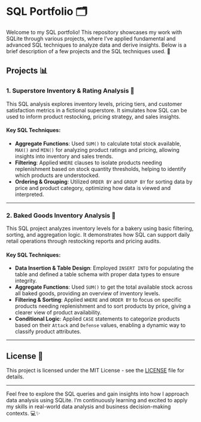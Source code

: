 # SQL Portfolio 🗂️

Welcome to my SQL portfolio! This repository showcases my work with SQLite through various projects, where I’ve applied fundamental and advanced SQL techniques to analyze data and derive insights. Below is a brief description of a few projects and the SQL techniques used. 🚀

## Projects 📊

### 1. **Superstore Inventory & Rating Analysis** 🏪
This SQL analysis explores inventory levels, pricing tiers, and customer satisfaction metrics in a fictional superstore. It simulates how SQL can be used to inform product restocking, pricing strategy, and sales insights.

#### Key SQL Techniques:
- **Aggregate Functions**: Used `SUM()` to calculate total stock available, `MAX()` and `MIN()` for analyzing product ratings and pricing, allowing insights into inventory and sales trends.
- **Filtering**: Applied `WHERE` clauses to isolate products needing replenishment based on stock quantity thresholds, helping to identify which products are understocked.
- **Ordering & Grouping**: Utilized `ORDER BY` and `GROUP BY` for sorting data by price and product category, optimizing how data is viewed and interpreted.

---

### 2. **Baked Goods Inventory Analysis 🍰**
This SQL project analyzes inventory levels for a bakery using basic filtering, sorting, and aggregation logic. It demonstrates how SQL can support daily retail operations through restocking reports and pricing audits.

#### Key SQL Techniques:
- **Data Insertion & Table Design**: Employed `INSERT INTO` for populating the table and defined a table schema with proper data types to ensure integrity.
- **Aggregate Functions**: Used `SUM()` to get the total available stock across all baked goods, providing an overview of inventory levels.
- **Filtering & Sorting**: Applied `WHERE` and `ORDER BY` to focus on specific products needing replenishment and to sort products by price, giving a clearer view of product availability.
- **Conditional Logic**: Applied `CASE` statements to categorize products based on their `Attack` and `Defense` values, enabling a dynamic way to classify product attributes.

---

## License 📜

This project is licensed under the MIT License - see the [LICENSE](https://github.com/aleynika/SQL/blob/main/LICENSE) file for details.

---

Feel free to explore the SQL queries and gain insights into how I approach data analysis using SQLite. I’m continuously learning and excited to apply my skills in real-world data analysis and business decision-making contexts. 💻✨
